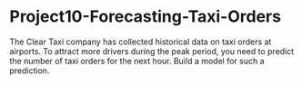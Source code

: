 # Project10-Forecasting-Taxi-Orders
The Clear Taxi company has collected historical data on taxi orders at airports. To attract more drivers during the peak period, you need to predict the number of taxi orders for the next hour. Build a model for such a prediction.

